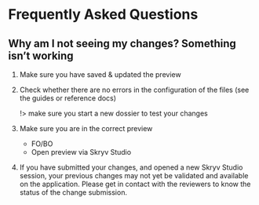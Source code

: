 # Frequently Asked Questions

## Why am I not seeing my changes? Something isn’t working

1. Make sure you have saved & updated the preview
1. Check whether there are no errors in the configuration of the files (see the guides or reference docs)

   !> make sure you start a new dossier to test your changes

1. Make sure you are in the correct preview
    * FO/BO
    * Open preview via Skryv Studio

1. If you have submitted your changes, and opened a new Skryv Studio session, your previous changes may not yet be validated and available on the application. Please get in contact with the reviewers to know the status of the change submission.